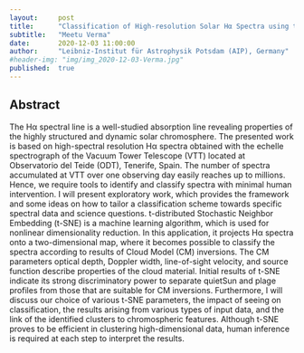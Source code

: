 ```yaml
---
layout:     post
title:      "Classification of High-resolution Solar Hα Spectra using t-distributed Stochastic Neighbor Embedding"
subtitle:   "Meetu Verma"
date:       2020-12-03 11:00:00
author:     "Leibniz-Institut für Astrophysik Potsdam (AIP), Germany"
#header-img: "img/img_2020-12-03-Verma.jpg"
published:  true
---
```


## Abstract
The Hα spectral line is a well-studied absorption line revealing properties of the highly structured and dynamic solar chromosphere. The presented work is based on high-spectral resolution Hα spectra obtained with the echelle spectrograph of the Vacuum Tower Telescope (VTT) located at Observatorio del Teide (ODT), Tenerife, Spain. The number of spectra accumulated at VTT over one observing day easily reaches up to millions. Hence, we require tools to identify and classify spectra with minimal human intervention. I will present exploratory work, which provides the framework and some ideas on how to tailor a classification scheme towards specific spectral data and science questions. t-distributed Stochastic Neighbor Embedding (t-SNE) is a machine learning algorithm, which is used for nonlinear dimensionality reduction. In this application, it projects Hα spectra onto a two-dimensional map, where it becomes possible to classify the spectra according to results of Cloud Model (CM) inversions. The CM parameters optical depth, Doppler width, line-of-sight velocity, and source function describe properties of the cloud material. Initial results of t-SNE indicate its strong discriminatory power to separate quietSun and plage profiles from those that are suitable for CM inversions. Furthermore, I will discuss our choice of various t-SNE parameters, the impact of seeing on classification, the results arising from various types of input data, and the link of the identified clusters to chromospheric features. Although t-SNE proves to be efficient in clustering high-dimensional data, human inference is required at each step to interpret the results.
